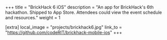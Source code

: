 +++
title = "BrickHack 6 iOS"
description = "An app for BrickHack's 6th hackathon. Shipped to App Store. Attendees could view the event schedule and resources."
weight = 1

[extra]
local_image = "projects/brickhack6.jpg"
link_to = "https://github.com/codeRIT/brickhack-mobile-ios"
+++

